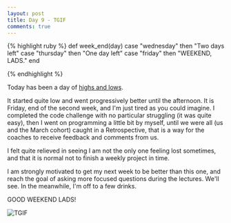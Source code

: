 ```yaml
---
layout: post
title: Day 9 - TGIF
comments: true
---
```


{% highlight ruby %}
def week_end(day)
	case "wednesday" then "Two days left"
	case "thursday" then "One day left"
	case "friday" then "WEEKEND, LADS."
end

{% endhighlight %}

Today has been a day of [highs and lows](https://www.youtube.com/watch?v=nJGEOB5nTrw).

It started quite low and went progressively better until the afternoon.
It is Friday, end of the second week, and I'm just tired as you could imagine.
I completed the code challenge with no particular struggling (it was quite easy), then I went on programming a little bit by myself, until we were all (us and the March cohort) caught in a Retrospective, that is a way for the coaches to receive feedback and comments from us.

I felt quite relieved in seeing I am not the only one feeling lost sometimes, and that it is normal not to finish a weekly project in time.

I am strongly motivated to get my next week to be better than this one, and reach the goal of asking more focused questions during the lectures. We'll see. In the meanwhile, I'm off to a few drinks. 

GOOD WEEKEND LADS!

![TGIF](http://federicomaffei.github.io/public/images/tgif.jpeg)

<!-- <img src="http://www.mamatoga.com/wp-content/uploads/2012/11/tgif_14.jpeg" alt="tgif"> -->